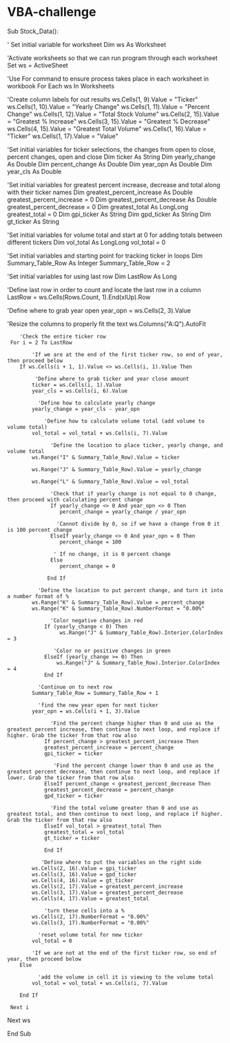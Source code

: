 # VBA-challenge
Sub Stock_Data():

  ' Set initial variable for worksheet
Dim ws As Worksheet

  'Activate worksheets so that we can run program through each worksheet
Set ws = ActiveSheet

  'Use For command to ensure process takes place in each worksheet in workbook
For Each ws In Worksheets

  'Create column labels for out results
ws.Cells(1, 9).Value = "Ticker"
ws.Cells(1, 10).Value = "Yearly Change"
ws.Cells(1, 11).Value = "Percent Change"
ws.Cells(1, 12).Value = "Total Stock Volume"
ws.Cells(2, 15).Value = "Greatest % Increase"
ws.Cells(3, 15).Value = "Greatest % Decrease"
ws.Cells(4, 15).Value = "Greatest Total Volume"
ws.Cells(1, 16).Value = "Ticker"
ws.Cells(1, 17).Value = "Value"

  'Set initial variables for ticker selections, the changes from open to close, percent changes, open and close
Dim ticker As String
Dim yearly_change As Double
Dim percent_change As Double
Dim year_opn As Double
Dim year_cls As Double

  'Set initial variables for greatest percent increase, decrease and total along with their ticker names
Dim greatest_percent_increase As Double
greatest_percent_increase = 0
Dim greatest_percent_decrease As Double
greatest_percent_decrease = 0
Dim greatest_total As LongLong
greatest_total = 0
Dim gpi_ticker As String
Dim gpd_ticker As String
Dim gt_ticker As String

  'Set initial variables for volume total and start at 0 for adding totals between different tickers
Dim vol_total As LongLong
vol_total = 0

  'Set initial variables and starting point for tracking ticker in loops
Dim Summary_Table_Row As Integer
Summary_Table_Row = 2

  'Set initial variables for using last row
Dim LastRow As Long

  'Define last row in order to count and locate the last row in a column
LastRow = ws.Cells(Rows.Count, 1).End(xlUp).Row

  'Define where to grab year open
year_opn = ws.Cells(2, 3).Value

  'Resize the columns to properly fit the text
ws.Columns("A:Q").AutoFit
 
        'Check the entire ticker row
     For i = 2 To LastRow
     
            'If we are at the end of the first ticker row, so end of year, then proceed below
        If ws.Cells(i + 1, 1).Value <> ws.Cells(i, 1).Value Then
             
             'Define where to grab ticker and year close amount
            ticker = ws.Cells(i, 1).Value
            year_cls = ws.Cells(i, 6).Value
            
              'Define how to calculate yearly change
            yearly_change = year_cls - year_opn
        
                'Define how to calculate volume total (add volume to volume total)
            vol_total = vol_total + ws.Cells(i, 7).Value
        
                  'Define the location to place ticker, yearly change, and volume total
            ws.Range("I" & Summary_Table_Row).Value = ticker
        
            ws.Range("J" & Summary_Table_Row).Value = yearly_change
          
            ws.Range("L" & Summary_Table_Row).Value = vol_total
        
                  'Check that if yearly change is not equal to 0 change, then proceed with calculating percent change
                  If yearly_change <> 0 And year_opn <> 0 Then
                     percent_change = yearly_change / year_opn
                    
                    'Cannot divide by 0, so if we have a change from 0 it is 100 percent change
                  ElseIf yearly_change <> 0 And year_opn = 0 Then
                     percent_change = 100
                   
                   ' If no change, it is 0 percent change
                  Else
                     percent_change = 0
        
                 End If
        
              'Define the location to put percent change, and turn it into a number format of %
            ws.Range("K" & Summary_Table_Row).Value = percent_change
            ws.Range("K" & Summary_Table_Row).NumberFormat = "0.00%"
            
                  'Color negative changes in red
                If (yearly_change < 0) Then
                     ws.Range("J" & Summary_Table_Row).Interior.ColorIndex = 3
                   
                   'Color no or positive changes in green
                ElseIf (yearly_change >= 0) Then
                    ws.Range("J" & Summary_Table_Row).Interior.ColorIndex = 4
                End If
           
              'Continue on to next row
            Summary_Table_Row = Summary_Table_Row + 1
              
              'find the new year open for next ticker
            year_opn = ws.Cells(i + 1, 3).Value
              
                  'Find the percent change higher than 0 and use as the greatest percent increase, then continue to next loop, and replace if higher. Grab the ticker from that row also
                If percent_change > greatest_percent_increase Then
                greatest_percent_increase = percent_change
                gpi_ticker = ticker
              
                   'Find the percent change lower than 0 and use as the greatest percent decrease, then continue to next loop, and replace if lower. Grab the ticker from that row also
                ElseIf percent_change < greatest_percent_decrease Then
                greatest_percent_decrease = percent_change
                gpd_ticker = ticker
                  
                  'Find the total volume greater than 0 and use as greatest total, and then continue to next loop, and replace if higher. Grab the ticker from that row also
                ElseIf vol_total > greatest_total Then
                greatest_total = vol_total
                gt_ticker = ticker
                
                End If
           
               'Define where to put the variables on the right side
            ws.Cells(2, 16).Value = gpi_ticker
            ws.Cells(3, 16).Value = gpd_ticker
            ws.Cells(4, 16).Value = gt_ticker
            ws.Cells(2, 17).Value = greatest_percent_increase
            ws.Cells(3, 17).Value = greatest_percent_decrease
            ws.Cells(4, 17).Value = greatest_total
            
                'turn these cells into a %
            ws.Cells(2, 17).NumberFormat = "0.00%"
            ws.Cells(3, 17).NumberFormat = "0.00%"
            
              'reset volume total for new ticker
            vol_total = 0
     
            'If we are not at the end of the first ticker row, so end of year, then proceed below
        Else
              
              'add the volume in cell it is viewing to the volume total
            vol_total = vol_total + ws.Cells(i, 7).Value
        
        End If

     Next i
    
   Next ws
      
End Sub


